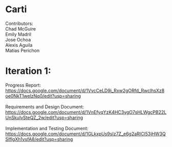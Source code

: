 # Carti

Contributors:  
Chad McGuire<br>
Emily Madril<br> 
Jose Ochoa<br> 
Alexis Aguila<br> 
Matias Perichon<br>  

# Iteration 1:

Progress Report: https://docs.google.com/document/d/1VvcCeLD9j_Rxw2gORfd_RwclhsXz8oe0NkT1welzNq0/edit?usp=sharing<br>  
Requirements and Design Document: https://docs.google.com/document/d/1VnEfyqYzK4HC3ygO7sHLWgcPB22LUnSkuIvSteQZ_2w/edit?usp=sharing<br>  
Implementation and Testing Document: https://docs.google.com/document/d/1GLkxpUs9sIz7Z_e6g2aRICl53jHW3QSIflgXh1vsfA8/edit?usp=sharing<br>  



